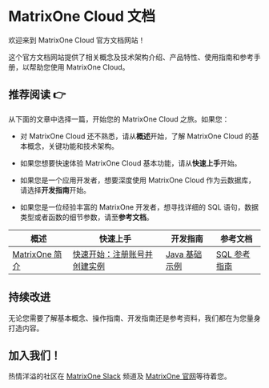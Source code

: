 # **MatrixOne Cloud 文档**

欢迎来到 MatrixOne Cloud 官方文档网站！

这个官方文档网站提供了相关概念及技术架构介绍、产品特性、使用指南和参考手册，以帮助您使用 MatrixOne Cloud。

## **推荐阅读 👉**

从下面的文章中选择一篇，开始您的 MatrixOne Cloud 之旅。如果您：

- 对 MatrixOne Cloud 还不熟悉，请从**概述**开始，了解 MatrixOne Cloud 的基本概念，关键功能和技术架构。

- 如果您想要快速体验 MatrixOne Cloud 基本功能，请从**快速上手**开始。

- 如果您是一个应用开发者，想要深度使用 MatrixOne Cloud 作为云数据库，请选择**开发指南**开始。

- 如果您是一位经验丰富的 MatrixOne 开发者，想寻找详细的 SQL 语句，数据类型或者函数的细节参数，请至**参考文档**。

|  概述   | 快速上手  | 开发指南 | 参考文档   |
|  ----  | ----  |  ----  | ----  |
| [MatrixOne 简介](MatrixOne-Cloud/Overview/matrixone-introduction.md)  | [快速开始：注册账号并创建实例](MatrixOne-Cloud/Get-Started/quickstart.md) | [Java 基础示例](MatrixOne-Cloud/Tutorial/develop-java-crud-demo.md)	|[SQL 参考指南](MatrixOne-Cloud/Reference/SQL-Reference/Data-Definition-Language/create-database.md)|

## **持续改进**

无论您需要了解基本概念、操作指南、开发指南还是参考资料，我们都在为您量身打造内容。

## **加入我们！**

热情洋溢的社区在 [MatrixOne Slack](https://matrixoneworkspace.slack.com/) 频道及 [MatrixOne 官网](https://www.matrixorigin.cn/tutorials)等待着您。
